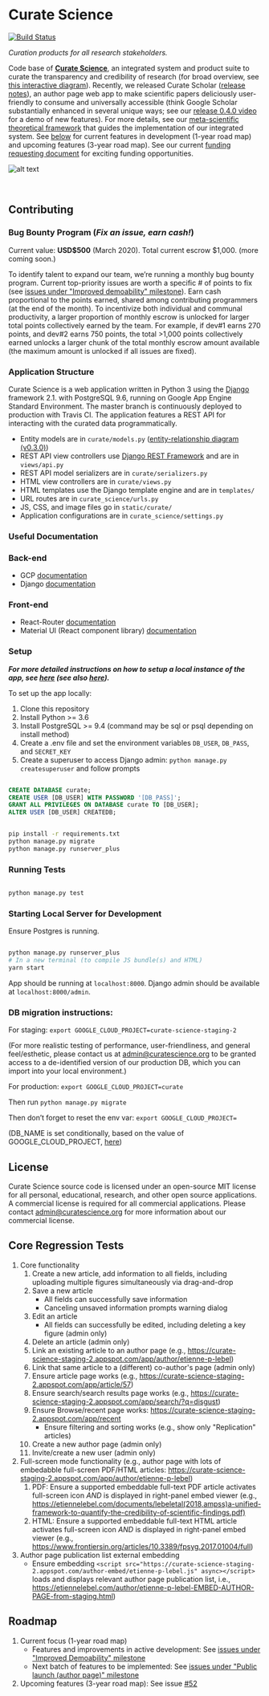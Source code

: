 Curate Science
==============
[![Build Status](https://travis-ci.org/ScienceCommons/curate_science.svg?branch=master)](https://travis-ci.org/ScienceCommons/curate_science)

*Curation products for all research stakeholders.*

Code base of **[Curate Science](https://CurateScience.org)**, an integrated system and product suite to curate the transparency and credibility of research (for broad overview, see [this interactive diagram](https://etiennelebel.com/cs/cs-state-of-and-roadmap.html)).  Recently, we released Curate Scholar ([release notes](https://github.com/ScienceCommons/curate_science/releases/tag/v0.4.0)), an author page web app to make scientific papers deliciously user-friendly to consume and universally accessible (think Google Scholar substantially enhanced in several unique ways; see our [release 0.4.0 video](https://www.youtube.com/watch?v=abJStJvwFxc) for a demo of new features).  For more details, see our [meta-scientific theoretical framework](https://etiennelebel.com/documents/lebeletal(2018,ampss)a-unified-framework-to-quantify-the-credibility-of-scientific-findings.pdf) that guides the implementation of our integrated system.  See [below](https://github.com/ScienceCommons/curate_science#roadmap) for current features in development (1-year road map) and upcoming features (3-year road map).  See our current [funding requesting document](https://docs.google.com/document/d/1zWPWeW8gh01BAc9ckTs4lebKDmcrLdHZ4ZCuzpPii1I/edit) for exciting funding opportunities.


![alt text](https://user-images.githubusercontent.com/4512335/76235166-1c72db00-6201-11ea-9709-d2582b381ce3.png)


 

## Contributing

### Bug Bounty Program (_Fix an issue, earn cash!_)

Current value: **USD$500** (March 2020).  Total current escrow $1,000. (more coming soon.)

To identify talent to expand our team, we’re running a monthly bug bounty program. Current top-priority issues are worth a specific # of points to fix (see [issues under "Improved demoability" milestone](https://github.com/ScienceCommons/curate_science/issues?q=is%3Aopen+is%3Aissue+milestone%3A%22Improved+demoability%22)). Earn cash proportional to the points earned, shared among contributing programmers (at the end of the month). To incentivize both individual and communal productivity, a larger proportion of monthly escrow is unlocked for larger total points collectively earned by the team. For example, if dev#1 earns 270 points, and dev#2 earns 750 points, the total >1,000 points collectively earned unlocks a larger chunk of the total monthly escrow amount available (the maximum amount is unlocked if all issues are fixed).


### Application Structure

Curate Science is a web application written in Python 3 using the [Django](https://www.djangoproject.com/) framework 2.1. with PostgreSQL 9.6, running on Google App Engine Standard Environment. The master branch is continuously deployed to production with Travis CI. The application features a REST API for interacting with the curated data programmatically.

* Entity models are in `curate/models.py` ([entity-relationship diagram (v0.3.0)](https://etiennelebel.com/logos/curatescience_datamodel_v0.3.0.png))
* REST API view controllers use [Django REST Framework](http://django-rest-framework.org/) and are in `views/api.py`
* REST API model serializers are in `curate/serializers.py`
* HTML view controllers are in `curate/views.py`
* HTML templates use the Django template engine and are in `templates/`
* URL routes are in `curate_science/urls.py`
* JS, CSS, and image files go in `static/curate/`
* Application configurations are in `curate_science/settings.py`

### Useful Documentation

### Back-end

* GCP [documentation](https://cloud.google.com/appengine/docs/python/)
* Django [documentation](https://docs.djangoproject.com/en/2.1/)

### Front-end

* React-Router [documentation](https://reacttraining.com/react-router/web/guides/quick-start)
* Material UI (React component library) [documentation](https://material-ui.com/)

### Setup

_***For more detailed instructions on how to setup a local instance of the app, see [here](https://github.com/ScienceCommons/curate_science/issues/115) (see also [here](https://github.com/ScienceCommons/curate_science/issues/76)).***_

To set up the app locally:

1. Clone this repository
2. Install Python >= 3.6
3. Install PostgreSQL >= 9.4 (command may be sql or psql depending on install method)
4. Create a .env file and set the environment variables `DB_USER`, `DB_PASS`, and `SECRET_KEY`
5. Create a superuser to access Django admin: `python manage.py createsuperuser` and follow prompts

```sql

CREATE DATABASE curate;
CREATE USER [DB_USER] WITH PASSWORD '[DB_PASS]';
GRANT ALL PRIVILEGES ON DATABASE curate TO [DB_USER];
ALTER USER [DB_USER] CREATEDB;

```

```bash

pip install -r requirements.txt
python manage.py migrate
python manage.py runserver_plus

```

### Running Tests

```bash

python manage.py test

```

### Starting Local Server for Development

Ensure Postgres is running.

```bash

python manage.py runserver_plus
# In a new terminal (to compile JS bundle(s) and HTML)
yarn start
```

App should be running at `localhost:8000`.
Django admin should be available at `localhost:8000/admin`.


### DB migration instructions:
For staging:  `export GOOGLE_CLOUD_PROJECT=curate-science-staging-2`

(For more realistic testing of performance, user-friendliness, and general feel/esthetic, please contact us at admin@curatescience.org to be granted access to a de-identified version of our production DB, which you can import into your local environment.)

For production: `export GOOGLE_CLOUD_PROJECT=curate`

Then run `python manage.py migrate`

Then don’t forget to reset the env var: `export GOOGLE_CLOUD_PROJECT=`

(DB_NAME is set conditionally, based on the value of GOOGLE_CLOUD_PROJECT, [here]( https://github.com/ScienceCommons/curate_science/blob/177da9bba83b0eea75086749d883acd2c9c39b48/curate_science/settings.py#L31))



## License
Curate Science source code is licensed under an open-source MIT license for all personal, educational, research, and other open source applications. A commercial license is required for all commercial applications. Please contact admin@curatescience.org for more information about our commercial license.

## Core Regression Tests

1. Core functionality
    1. Create a new article, add information to all fields, including uploading multiple figures simultaneously via drag-and-drop
    2. Save a new article
        * All fields can successfully save information
        * Canceling unsaved information prompts warning dialog
    3. Edit an article
        * All fields can successfully be edited, including deleting a key figure (admin only)
    4. Delete an article (admin only)
    5. Link an existing article to an author page (e.g., https://curate-science-staging-2.appspot.com/app/author/etienne-p-lebel)
    6. Link that same article to a (different) co-author's page (admin only)
    7. Ensure article page works (e.g., https://curate-science-staging-2.appspot.com/app/article/57)
    8. Ensure search/search results page works (e.g., https://curate-science-staging-2.appspot.com/app/search/?q=disgust)
    9. Ensure Browse/recent page works: https://curate-science-staging-2.appspot.com/app/recent
        * Ensure filtering and sorting works (e.g., show only "Replication" articles)
    10. Create a new author page (admin only)
    11. Invite/create a new user (admin only)
2. Full-screen mode functionality (e.g., author page with lots of embedabble full-screen PDF/HTML articles: https://curate-science-staging-2.appspot.com/app/author/etienne-p-lebel)
    1. PDF: Ensure a supported embeddable full-text PDF article activates full-screen icon *AND* is displayed in right-panel embed viewer (e.g., https://etiennelebel.com/documents/lebeletal(2018,ampss)a-unified-framework-to-quantify-the-credibility-of-scientific-findings.pdf)
    2. HTML: Ensure a supported embeddable full-text HTML article activates full-screen icon *AND* is displayed in right-panel embed viewer (e.g., https://www.frontiersin.org/articles/10.3389/fpsyg.2017.01004/full)
3. Author page publication list external embedding
      * Ensure embedding `<script src="https://curate-science-staging-2.appspot.com/author-embed/etienne-p-lebel.js" async></script>` loads and displays relevant author page publication list, i.e., https://etiennelebel.com/author/etienne-p-lebel-EMBED-AUTHOR-PAGE-from-staging.html)

## Roadmap

1. Current focus (1-year road map)
   - Features and improvements in active development: See [issues under "Improved Demoability" milestone](https://github.com/ScienceCommons/curate_science/issues?q=is%3Aopen+is%3Aissue+milestone%3A%22Improved+demoability%22)
   - Next batch of features to be implemented: See [issues under "Public launch (author page)" milestone](https://github.com/ScienceCommons/curate_science/issues?q=is%3Aopen+is%3Aissue+milestone%3A%22Public+launch+%28author+page%29%22)
2. Upcoming features (3-year road map): See issue [#52](https://github.com/ScienceCommons/curate_science/issues/52)
